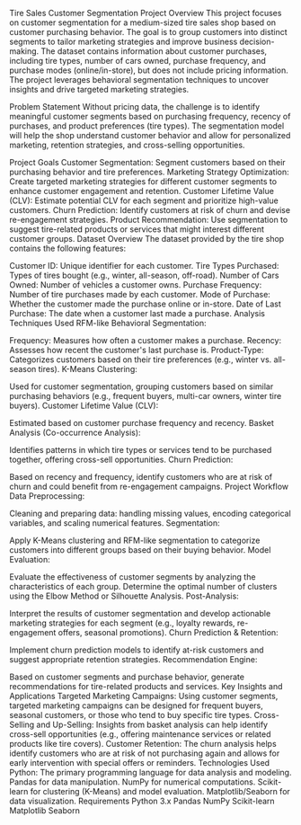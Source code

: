 Tire Sales Customer Segmentation Project
Overview
This project focuses on customer segmentation for a medium-sized tire sales shop based on customer purchasing behavior. The goal is to group customers into distinct segments to tailor marketing strategies and improve business decision-making. The dataset contains information about customer purchases, including tire types, number of cars owned, purchase frequency, and purchase modes (online/in-store), but does not include pricing information. The project leverages behavioral segmentation techniques to uncover insights and drive targeted marketing strategies.

Problem Statement
Without pricing data, the challenge is to identify meaningful customer segments based on purchasing frequency, recency of purchases, and product preferences (tire types). The segmentation model will help the shop understand customer behavior and allow for personalized marketing, retention strategies, and cross-selling opportunities.

Project Goals
Customer Segmentation: Segment customers based on their purchasing behavior and tire preferences.
Marketing Strategy Optimization: Create targeted marketing strategies for different customer segments to enhance customer engagement and retention.
Customer Lifetime Value (CLV): Estimate potential CLV for each segment and prioritize high-value customers.
Churn Prediction: Identify customers at risk of churn and devise re-engagement strategies.
Product Recommendation: Use segmentation to suggest tire-related products or services that might interest different customer groups.
Dataset Overview
The dataset provided by the tire shop contains the following features:

Customer ID: Unique identifier for each customer.
Tire Types Purchased: Types of tires bought (e.g., winter, all-season, off-road).
Number of Cars Owned: Number of vehicles a customer owns.
Purchase Frequency: Number of tire purchases made by each customer.
Mode of Purchase: Whether the customer made the purchase online or in-store.
Date of Last Purchase: The date when a customer last made a purchase.
Analysis Techniques Used
RFM-like Behavioral Segmentation:

Frequency: Measures how often a customer makes a purchase.
Recency: Assesses how recent the customer's last purchase is.
Product-Type: Categorizes customers based on their tire preferences (e.g., winter vs. all-season tires).
K-Means Clustering:

Used for customer segmentation, grouping customers based on similar purchasing behaviors (e.g., frequent buyers, multi-car owners, winter tire buyers).
Customer Lifetime Value (CLV):

Estimated based on customer purchase frequency and recency.
Basket Analysis (Co-occurrence Analysis):

Identifies patterns in which tire types or services tend to be purchased together, offering cross-sell opportunities.
Churn Prediction:

Based on recency and frequency, identify customers who are at risk of churn and could benefit from re-engagement campaigns.
Project Workflow
Data Preprocessing:

Cleaning and preparing data: handling missing values, encoding categorical variables, and scaling numerical features.
Segmentation:

Apply K-Means clustering and RFM-like segmentation to categorize customers into different groups based on their buying behavior.
Model Evaluation:

Evaluate the effectiveness of customer segments by analyzing the characteristics of each group.
Determine the optimal number of clusters using the Elbow Method or Silhouette Analysis.
Post-Analysis:

Interpret the results of customer segmentation and develop actionable marketing strategies for each segment (e.g., loyalty rewards, re-engagement offers, seasonal promotions).
Churn Prediction & Retention:

Implement churn prediction models to identify at-risk customers and suggest appropriate retention strategies.
Recommendation Engine:

Based on customer segments and purchase behavior, generate recommendations for tire-related products and services.
Key Insights and Applications
Targeted Marketing Campaigns: Using customer segments, targeted marketing campaigns can be designed for frequent buyers, seasonal customers, or those who tend to buy specific tire types.
Cross-Selling and Up-Selling: Insights from basket analysis can help identify cross-sell opportunities (e.g., offering maintenance services or related products like tire covers).
Customer Retention: The churn analysis helps identify customers who are at risk of not purchasing again and allows for early intervention with special offers or reminders.
Technologies Used
Python: The primary programming language for data analysis and modeling.
Pandas for data manipulation.
NumPy for numerical computations.
Scikit-learn for clustering (K-Means) and model evaluation.
Matplotlib/Seaborn for data visualization.
Requirements
Python 3.x
Pandas
NumPy
Scikit-learn
Matplotlib
Seaborn

